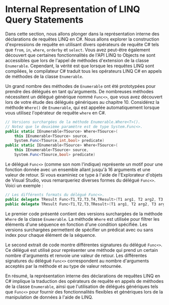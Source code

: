 # Internal Representation of LINQ Query Statements

Dans cette section, nous allons plonger dans la représentation interne des déclarations de requêtes LINQ en C#. Nous allons explorer la construction d'expressions de requête en utilisant divers opérateurs de requête C# tels que `from`, `in`, `where`, `orderby` et `select`. Vous avez peut-être également découvert que certaines fonctionnalités de l'API LINQ to Objects ne sont accessibles que lors de l'appel de méthodes d'extension de la classe `Enumerable`. Cependant, la vérité est que lorsque les requêtes LINQ sont compilées, le compilateur C# traduit tous les opérateurs LINQ C# en appels de méthodes de la classe `Enumerable`.

Un grand nombre des méthodes de `Enumerable` ont été prototypées pour prendre des délégués en tant qu'arguments. De nombreuses méthodes nécessitent un délégué générique nommé `Func<>`, que vous avez découvert lors de votre étude des délégués génériques au chapitre 10. Considérez la méthode `Where()` de `Enumerable`, qui est appelée automatiquement lorsque vous utilisez l'opérateur de requête `where` en C#.

```csharp
// Versions surchargées de la méthode Enumerable.Where<T>().
// Notez que le deuxième paramètre est de type System.Func<>.
public static IEnumerable<TSource> Where<TSource>(
    this IEnumerable<TSource> source,
    System.Func<TSource,int,bool> predicate)
public static IEnumerable<TSource> Where<TSource>(
    this IEnumerable<TSource> source,
    System.Func<TSource,bool> predicate)
```

Le délégué `Func<>` (comme son nom l'indique) représente un motif pour une fonction donnée avec un ensemble allant jusqu'à 16 arguments et une valeur de retour. Si vous examiniez ce type à l'aide de l'Explorateur d'objets de Visual Studio, vous remarqueriez diverses formes du délégué `Func<>`. Voici un exemple :

```csharp
// Les différents formats du délégué Func<>.
public delegate TResult Func<T1,T2,T3,T4,TResult>(T1 arg1, T2 arg2, T3 arg3, T4 arg4)
public delegate TResult Func<T1,T2,T3,TResult>(T1 arg1, T2 arg2, T3 arg3)
```

Le premier code présenté contient des versions surchargées de la méthode `Where` de la classe `Enumerable`. La méthode `Where` est utilisée pour filtrer les éléments d'une séquence en fonction d'une condition spécifiée. Les versions surchargées permettent de spécifier un prédicat avec ou sans index pour chaque élément de la séquence.

Le second extrait de code montre différentes signatures du délégué `Func<>`. Ce délégué est utilisé pour représenter une méthode qui prend un certain nombre d'arguments et renvoie une valeur de retour. Les différentes signatures du délégué `Func<>` correspondent au nombre d'arguments acceptés par la méthode et au type de valeur retournée. 

En résumé, la représentation interne des déclarations de requêtes LINQ en C# implique la traduction des opérateurs de requête en appels de méthodes de la classe `Enumerable`, ainsi que l'utilisation de délégués génériques tels que `Func<>` pour fournir des fonctionnalités flexibles et génériques lors de la manipulation de données à l'aide de LINQ.